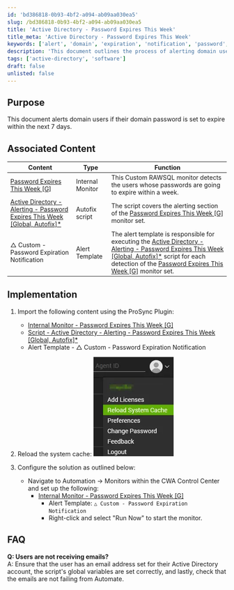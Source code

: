 ```yaml
---
id: 'bd386818-0b93-4bf2-a094-ab09aa030ea5'
slug: /bd386818-0b93-4bf2-a094-ab09aa030ea5
title: 'Active Directory - Password Expires This Week'
title_meta: 'Active Directory - Password Expires This Week'
keywords: ['alert', 'domain', 'expiration', 'notification', 'password', 'user']
description: 'This document outlines the process of alerting domain users when their passwords are set to expire within the next 7 days. It includes associated content, implementation steps, and troubleshooting FAQs to ensure users receive timely notifications.'
tags: ['active-directory', 'software']
draft: false
unlisted: false
---
```


## Purpose

This document alerts domain users if their domain password is set to expire within the next 7 days.

## Associated Content

| Content                                                                                                                                                                      | Type             | Function                                                                                                                                                                                                                                                                                                 |
| ---------------------------------------------------------------------------------------------------------------------------------------------------------------------------- | ---------------- | -------------------------------------------------------------------------------------------------------------------------------------------------------------------------------------------------------------------------------------------------------------------------------------------------------- |
| [Password Expires This Week [G]](/docs/d002ff1b-cb8c-45db-af82-096e7912db2b)                                                                                                 | Internal Monitor | This Custom RAWSQL monitor detects the users whose passwords are going to expire within a week.                                                                                                                                                                                                          |
| [Active Directory - Alerting - Password Expires This Week [Global, Autofix]*](/docs/6ad5ccf5-0502-459c-a877-eaeafc0ad432) | Autofix script   | The script covers the alerting section of the [Password Expires This Week [G]](/docs/d002ff1b-cb8c-45db-af82-096e7912db2b) monitor set.                                                                                                                                                                  |
| △ Custom - Password Expiration Notification                                                                                                                                  | Alert Template   | The alert template is responsible for executing the [Active Directory - Alerting - Password Expires This Week [Global, Autofix]*](/docs/6ad5ccf5-0502-459c-a877-eaeafc0ad432) script for each detection of the [Password Expires This Week [G]](/docs/d002ff1b-cb8c-45db-af82-096e7912db2b) monitor set. |

## Implementation

1. Import the following content using the ProSync Plugin:
   - [Internal Monitor - Password Expires This Week [G]](/docs/d002ff1b-cb8c-45db-af82-096e7912db2b)
   - [Script - Active Directory - Alerting - Password Expires This Week [Global, Autofix]*](/docs/d002ff1b-cb8c-45db-af82-096e7912db2b)
   - Alert Template - △ Custom - Password Expiration Notification

2. Reload the system cache:
   ![Reload the system cache](../../static/img/docs/bd386818-0b93-4bf2-a094-ab09aa030ea5/image_1.webp)

3. Configure the solution as outlined below:
   - Navigate to Automation → Monitors within the CWA Control Center and set up the following:
     - [Internal Monitor - Password Expires This Week [G]](/docs/d002ff1b-cb8c-45db-af82-096e7912db2b)
       - Alert Template: `△ Custom - Password Expiration Notification`
       - Right-click and select "Run Now" to start the monitor.

## FAQ

**Q: Users are not receiving emails?**  
A: Ensure that the user has an email address set for their Active Directory account, the script's global variables are set correctly, and lastly, check that the emails are not failing from Automate.

